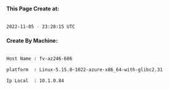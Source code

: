 
   
#### This Page Create at:

```bash

2022-11-05 - 23:28:15 UTC

```

#### Create By Machine:

```bash

Host Name : fv-az246-606

platform  : Linux-5.15.0-1022-azure-x86_64-with-glibc2.31

Ip Local  : 10.1.0.84

```

